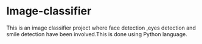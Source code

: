 # Image-classifier
This is an image classifier project where face detection ,eyes detection and smile detection have been involved.This is done using Python language.
